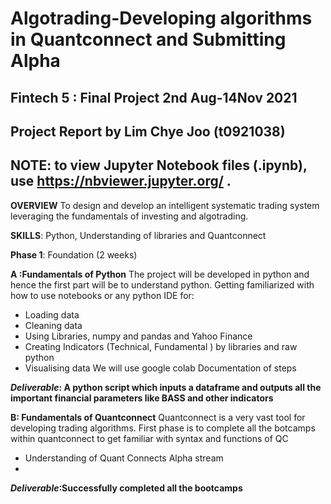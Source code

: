 # Algotrading-Developing algorithms in Quantconnect and Submitting Alpha
## Fintech 5 : Final Project 2nd Aug-14Nov 2021
## Project Report by Lim Chye Joo (t0921038)

## NOTE: to view Jupyter Notebook files (.ipynb), use https://nbviewer.jupyter.org/ .

**OVERVIEW**
To design and develop an intelligent systematic trading system leveraging the fundamentals of
investing and algotrading.

**SKILLS**: Python, Understanding of libraries and Quantconnect

**Phase 1**: Foundation (2 weeks)

**A :Fundamentals of Python**
The project will be developed in python and hence the first part will be to understand python.
Getting familiarized with how to use notebooks or any python IDE for:
- Loading data
- Cleaning data
- Using Libraries, numpy and pandas and Yahoo Finance
- Creating Indicators (Technical, Fundamental ) by libraries and raw python
- Visualising data
We will use google colab
Documentation of steps

***Deliverable*: A python script which inputs a dataframe and outputs all the important financial
parameters like BASS and other indicators**

**B: Fundamentals of Quantconnect**
Quantconnect is a very vast tool for developing trading algorithms. First phase is to complete all
the botcamps within quantconnect to get familiar with syntax and functions of QC
- Understanding of Quant Connects Alpha stream
- 
***Deliverable*:Successfully completed all the bootcamps**
